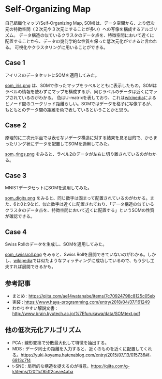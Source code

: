 # Self-Organizing Map

自己組織化マップ(Self-Organizing Map, SOM)は、データ空間から、より低次元の特徴空間（２次元や３次元にすることが多い）への写像を構成するアルゴリズム。
データ構造の似ているクラスタのデータ点を、特徴空間において近くに配置することから、データの幾何学的な性質を保った低次元化ができると言われる。
可視化やクラスタリングに用いることができる。

## Case 1

アイリスのデータセットにSOMを適用してみた。

[som_iris.png](https://github.com/GuernicaTaro/model_tutorial/blob/self-organizing_map/self-organizing_map/case1_iris/model/som_iris.png)
は、SOMで作ったマップをラベルとともに表示したもの。SOMはラベルの情報を使わずにマップを構成するが、同じラベルのデータは近くにマップされているのがわかる。
色はU-matrixを表しており、これは[wikipedia](https://en.wikipedia.org/wiki/U-matrix)によるとノード間のユークリッド距離らしい。SOMではデータを格子に写像するが、もともとのデータ間の距離を色で表しているということかと思う。

## Case 2

原理的に二次元平面では表せないデータ構造に対する結果を見る目的で、からまったリング状にデータを配置してSOMを適用してみた。

[som_rings.png](https://github.com/GuernicaTaro/model_tutorial/blob/self-organizing_map/self-organizing_map/case2_rings/model/som_rings.png)
をみると、ラベル2のデータが左右に切り離されているのがわかる。

## Case 3

MNISTデータセットにSOMを適用してみた。

[som_digits.png](https://github.com/GuernicaTaro/model_tutorial/blob/self-organizing_map/self-organizing_map/case3_digits/model/som_digits.png)
をみると、同じ数字は固まって配置されているのがわかる。また、6と0と9など、似た数字は近くに配置されており、「データ構造の似ているクラスタのデータ点を、特徴空間において近くに配置する」というSOMの性質が確認できる。

## Case 4

Swiss Rollのデータを生成し、SOMを適用してみた。

[som_swissroll.png](https://github.com/GuernicaTaro/model_tutorial/blob/self-organizing_map/self-organizing_map/case4_swissroll/model/som_swissroll.png)
をみると、Swiss Rollを展開できていないのがわかる。しかし、[wikipedia](https://en.wikipedia.org/wiki/Self-organizing_map)では似たようなフィッティングに成功しているので、もう少し工夫すれば展開できるかも。


## 参考記事
- まとめ : https://qiita.com/ae14watanabe/items/7c70924798c8125c05eb
- 実装 : https://www.haya-programming.com/entry/2018/04/07/161249
- わかりやすい解説文書 : http://www.brain.kyutech.ac.jp/%7Efurukawa/data/SOMtext.pdf

## 他の低次元化アルゴリズム
- PCA : 線形変換で分散最大化して特徴を抽出する。
- MDS : データ同士の距離を入力すると、近くのものを近くに配置してくれる。https://yuki-koyama.hatenablog.com/entry/2015/07/13/015736#f-6813c7f4
- t-SNE : 局所的な構造を捉えるのが得意。https://qiita.com/g-k/items/120f1cf85ff2ceae4aba
